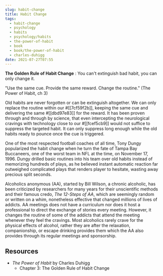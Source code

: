 ```yaml
---
slug: habit-change
title: Habit Change
tags:
  - habit-change
  - psychology
  - habits
  - psychology/habits
  - the-power-of-habit
  - book
  - book/the-power-of-habit
  - charles-duhigg
date: 2021-07-27T07:55
---
```



**The Golden Rule of Habit Change**
:   You can't extinguish bad habit, you can only change it.

"Use the same cue. Provide the same reward. Change the routine." (The Power of
Habit, ch 3)

Old habits are never forgotten or can be extinguish altogether. We can only
replace the routine within our #[[7cf59f2b]], keeping the same cue and
delivering the same #[[dbd97e83]] for the reward. It has been proven through and
through by science, that even intercepting the neurological cravings with
technology close to our #[[fcef5cb9]] would not suffice to suppress the targeted
habit. It can only suppress long enough while the old habits ready to pounce
once the cue is triggered.

One of the most respected football coaches of all time, Tony Dungy popularized
the habit change when he turn the fate of Tampa Bay Buccaneers, one of the worst
team in NFL at the time, on November 17, 1996. Dungy drilled basic routines into
his team over old habits instead of memorizing hundreds of plays, as he believed
instant automatic reaction far outweighed complicated plays that renders player
to hesitate, wasting away precious split seconds.

Alcoholics anonymous (AA), started by Bill Wilson, a chronic alcoholic, has been
criticized by researchers for many years for their unscientific methods and
their famous credo, _The 12-Steps of AA_, which are seemingly random or written
on a whim, nonetheless effective that changed millions of lives of addicts. AA
meetings does not have a curriculum nor does it host a professional to direct
the exchange of stories every meeting. However, it changes the routine of some
of the addicts that attend the meeting whenever they feel the cravings. Most
alcoholics rarely crave for the physical effects of alcohol, rather they are
after the relaxation, companionship, or escape drinking provides them which the
AA also provides through its regular meetings and sponsorship.

## Resources

- _The Power of Habit_ by Charles Duhigg
  - Chapter 3: The Golden Rule of Habit Change
